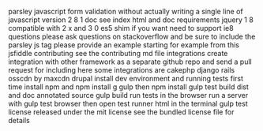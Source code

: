parsley javascript form validation without actually writing a single line of javascript version 2 8 1 doc see index html and doc requirements jquery 1 8 compatible with 2 x and 3 0 es5 shim if you want need to support ie8 questions please ask questions on stackoverflow and be sure to include the parsley js tag please provide an example starting for example from this jsfiddle contributing see the contributing md file integrations create integration with other framework as a separate github repo and send a pull request for including here some integrations are cakephp django rails osscdn by maxcdn drupal install dev environment and running tests first time install npm and npm install g gulp then npm install gulp test build dist and doc annotated source gulp build run tests in the browser run a server with gulp test browser then open test runner html in the terminal gulp test license released under the mit license see the bundled license file for details